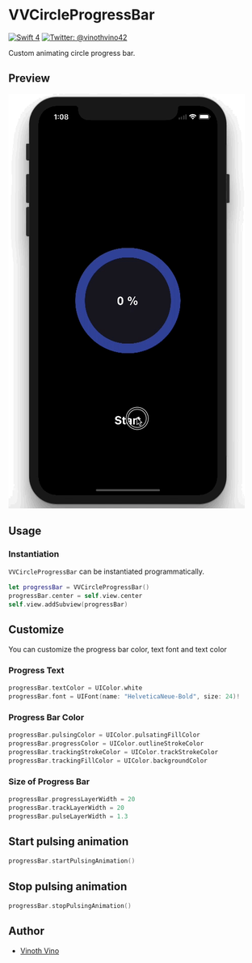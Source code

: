 # VVCircleProgressBar
[![Swift 4](https://img.shields.io/badge/Swift-4.0-orange.svg?style=flat)](https://swift.org)
[![Twitter: @vinothvino42](https://img.shields.io/badge/Contact-Twitter-blue.svg?style=flat)](https://twitter.com/vinothvino42)

Custom animating circle progress bar.

## Preview

![VVCircleProgressBarGif](vvcircleprogressbar.gif)

## Usage
### Instantiation

```VVCircleProgressBar``` can be instantiated programmatically.

```swift
let progressBar = VVCircleProgressBar()
progressBar.center = self.view.center
self.view.addSubview(progressBar)
```

## Customize

You can customize the progress bar color, text font and text color

### Progress Text

```swift
progressBar.textColor = UIColor.white
progressBar.font = UIFont(name: "HelveticaNeue-Bold", size: 24)!
```

### Progress Bar Color

```swift
progressBar.pulsingColor = UIColor.pulsatingFillColor
progressBar.progressColor = UIColor.outlineStrokeColor
progressBar.trackingStrokeColor = UIColor.trackStrokeColor
progressBar.trackingFillColor = UIColor.backgroundColor
```

### Size of Progress Bar

```swift
progressBar.progressLayerWidth = 20
progressBar.trackLayerWidth = 20
progressBar.pulseLayerWidth = 1.3
```

## Start pulsing animation

```swift
progressBar.startPulsingAnimation()
```

## Stop pulsing animation

```swift
progressBar.stopPulsingAnimation()
```

## Author

* [Vinoth Vino](https://twitter.com/vinothvino42)

